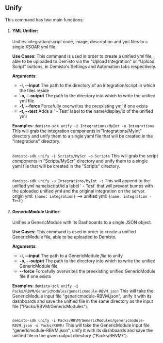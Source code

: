 ## Unify

This command has two main functions:

1. #### YML Unifier:

    Unifies integration/script code, image, description and yml files to a single XSOAR yml file.

    **Use Cases**:
    This command is used in order to create a unified yml file, able to be uploaded to Demisto via the
    "Upload Integration" or "Upload Script" buttons, in Demisto's Settings and Automation tabs respectively.

    **Arguments**:
    * **-i, --input**
      The path to the directory of an integration/script in which the files reside
    * **-o, --output**
      The path to the directory into which to write the unified yml file
    * **-f, --force**
      Forcefully overwrites the preexisting yml if one exists
    * **-t, --test**
      Adds a ' - Test' label to the name/display/id of the unified yml

    **Examples**:
    `demisto-sdk unify -i Integrations/MyInt -o Integrations`
    This will grab the integration components in "Integrations/MyInt" directory and unify them to a single yaml file
    that will be created in the "Integrations" directory.
    <br/><br/>

    `demisto-sdk unify -i Scripts/MyScr -o Scripts`
    This will grab the script components in "Scripts/MyScr" directory and unify them to a single yaml file
    that will be created in the "Scripts" directory.
    <br/><br/>

    `demisto-sdk unify -u Integrations/MyInt -t`
    This will append to the unified yml name/script/id a label ' - Test' that will prevent bumps
    with the uploaded unified yml and the original integration on the server.
    origin yml: `{name: integration}` --> unified yml: `{name: integration - Test}`

2. #### GenericModule Unifier:

   Unifies a GenericModule with its Dashboards to a single JSON object.

   **Use Cases**:
   This command is used in order to create a unified GenericModule file, able to be uploaded to Demisto.

   **Arguments**:
   * **-i, --input**
     The path to a GenericModule *file* to unify
   * **-o, --output**
     The path to the directory into which to write the unified GenericModule file
   * **--force**
     Forcefully overwrites the preexisting unified GenericModule file if one exists

   **Examples**:
   `demisto-sdk unify -i Packs/RBVM/GenericModules/genericmodule-RBVM.json`
   This will take the GenericModule input file "genericmodule-RBVM.json", unify it with its dashboards and save
   the unified file in the same directory as the input file ("Packs/RBVM/GenericModules").
   <br/><br/>

   `demisto-sdk unify -i Packs/RBVM/GenericModules/genericmodule-RBVM.json -o Packs/RBVM/`
   This will take the GenericModule input file "genericmodule-RBVM.json", unify it with its dashboards and save
   the unified file in the given output directory ("Packs/RBVM/").
